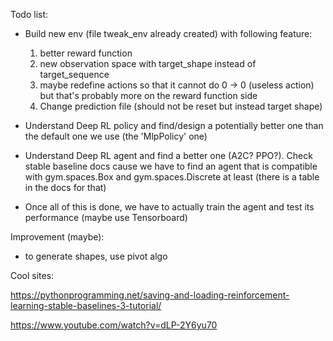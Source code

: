 Todo list:
- Build new env (file tweak_env already created) with following feature:
    1) better reward function
    2) new observation space with target_shape instead of target_sequence
    3) maybe redefine actions so that it cannot do 0 -> 0 (useless action) but that's probably more on the reward function side
    4) Change prediction file (should not be reset but instead target shape)

- Understand Deep RL policy and find/design a potentially better one than the default one we use (the 'MlpPolicy' one)

- Understand Deep RL agent and find a better one (A2C? PPO?). Check stable baseline docs cause we have to find an agent that is compatible with gym.spaces.Box and gym.spaces.Discrete at least (there is a table in the docs for that)

- Once all of this is done, we have to actually train the agent and test its performance (maybe use Tensorboard)


Improvement (maybe):
- to generate shapes, use pivot algo


Cool sites:

https://pythonprogramming.net/saving-and-loading-reinforcement-learning-stable-baselines-3-tutorial/

https://www.youtube.com/watch?v=dLP-2Y6yu70

